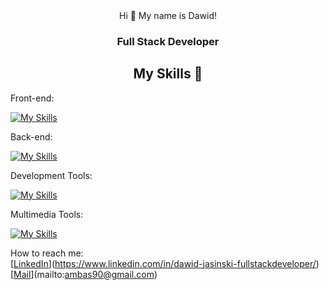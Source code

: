 <div  align="center"> 
Hi 👋 My name is Dawid!
  <h3>Full Stack Developer</h3>
</div>

<h2 align="center">My Skills 🧠</h2>

<p>Front-end:</p>

[![My Skills](https://skillicons.dev/icons?i=html,css,js,react,redux,wordpress)](https://skillicons.dev)

<p>Back-end:</p>

[![My Skills](https://skillicons.dev/icons?i=nodejs,express,mongodb)](https://skillicons.dev)

<p>Development Tools:</p>

[![My Skills](https://skillicons.dev/icons?i=vscode,git,figma,postman)](https://skillicons.dev)

<p>Multimedia Tools:</p>

[![My Skills](https://skillicons.dev/icons?i=ae,au,ps)](https://skillicons.dev)

How to reach me:  
[[LinkedIn](https://img.shields.io/badge/LinkedIn-0077B5?style=for-the-badge&logo=linkedin&logoColor=white)](https://www.linkedin.com/in/dawid-jasinski-fullstackdeveloper/)  
[[Mail](https://img.shields.io/badge/Email-D14836?style=for-the-badge&logo=gmail&logoColor=white)](mailto:ambas90@gmail.com)
<!--
**ambas90/ambas90** is a ✨ _special_ ✨ repository because its `README.md` (this file) appears on your GitHub profile.

Here are some ideas to get you started:

- 🔭 I’m currently working on ...
- 🌱 I’m currently learning ...
- 👯 I’m looking to collaborate on ...
- 🤔 I’m looking for help with ...
- 💬 Ask me about ...
- 📫 How to reach me: ...
- 😄 Pronouns: ...
- ⚡ Fun fact: ...
-->

